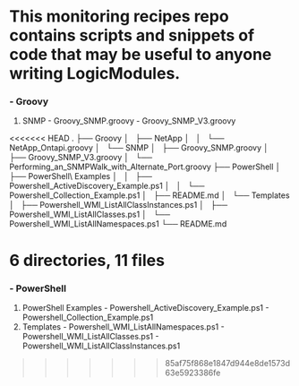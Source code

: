 # This monitoring recipes repo contains scripts and snippets of code that may be useful to anyone writing LogicModules.

### - Groovy
  1. SNMP
    - Groovy_SNMP.groovy
    - Groovy_SNMP_V3.groovy

<<<<<<< HEAD
.
├── Groovy
│   ├── NetApp
│   │   └── NetApp_Ontapi.groovy
│   └── SNMP
│       ├── Groovy_SNMP.groovy
│       ├── Groovy_SNMP_V3.groovy
│       └── Performing_an_SNMPWalk_with_Alternate_Port.groovy
├── PowerShell
│   ├── PowerShell\ Examples
│   │   ├── Powershell_ActiveDiscovery_Example.ps1
│   │   └── Powershell_Collection_Example.ps1
│   ├── README.md
│   └── Templates
│       ├── Powershell_WMI_ListAllClassInstances.ps1
│       ├── Powershell_WMI_ListAllClasses.ps1
│       └── Powershell_WMI_ListAllNamespaces.ps1
└── README.md

6 directories, 11 files
=======
### - PowerShell
  1. PowerShell Examples
    - Powershell_ActiveDiscovery_Example.ps1
    - Powershell_Collection_Example.ps1
  2. Templates
    - Powershell_WMI_ListAllNamespaces.ps1
    - Powershell_WMI_ListAllClasses.ps1
    - Powershell_WMI_ListAllClassInstances.ps1
>>>>>>> 85af75f868e1847d944e8de1573d63e5923386fe
